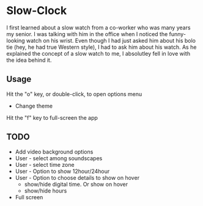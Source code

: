 # Slow-Clock

I first learned about a slow watch from a co-worker who was many years my senior. I was talking with him in the office when I noticed the funny-looking watch on his wrist. Even though I had just asked him about his bolo tie (hey, he had true Western style), I had to ask him about his watch. As he explained the concept of a slow watch to me, I absolutley fell in love with the idea behind it.

## Usage
Hit the "o" key, or double-click, to open options menu
- Change theme

Hit the "f" key to full-screen the app

## TODO

- Add video background options
- User - select among soundscapes
- User - select time zone
- User - Option to show 12hour/24hour
- User - Option to choose details to show on hover 
    - show/hide digital time. Or show on hover
    - show/hide hours
- Full screen 
